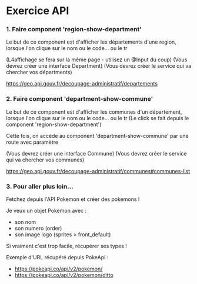 
# Exercice API


### 1. Faire component 'region-show-department'


Le but de ce component est d'afficher les départements d'une region, lorsque l'on clique sur le nom ou le code... ou le tr

(L4affichage se fera sur la même page - utilisez un @Input du coup)
(Vous devrez créer une interface Department)
(Vous devrez créer le service qui va chercher vos départments)


https://geo.api.gouv.fr/decoupage-administratif/departements


### 2. Faire component 'department-show-commune'


Le but de ce component est d'afficher les communes d'un département, lorsque l'on clique sur le nom ou le code... ou le tr
(Le click se fait depuis le component 'region-show-department')

Cette fois, on accède au component 'department-show-commune' par une route avec paramètre

(Vous devrez créer une interface Commune)
(Vous devrez créer le service qui va chercher vos communes)

https://geo.api.gouv.fr/decoupage-administratif/communes#communes-list


### 3. Pour aller plus loin...


Fetchez depuis l'API Pokemon et créer des pokemons !

Je veux un objet Pokemon avec :
- son nom
- son numero (order)
- son image logo (sprites > front_default)


Si vraiment c'est trop facile, récupérer ses types !


Exemple d'URL récupéré depuis PokeApi :
- https://pokeapi.co/api/v2/pokemon/
- https://pokeapi.co/api/v2/pokemon/ditto




